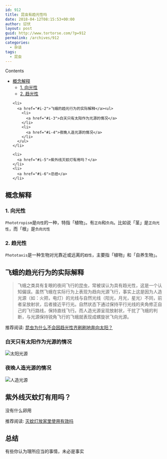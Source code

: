 ```yaml
---
id: 912
title: 昆虫有趋光性吗
date: 2018-04-12T08:15:53+00:00
author: 愆伏
layout: post
guid: http://www.tortorse.com/?p=912
permalink: /archives/912
categories:
  - 杂谈
tags:
  - 昆虫
---
```

<div id="toc_container" class="no_bullets">
  <p class="toc_title">
    Contents
  </p>
  
  <ul class="toc_list">
    <li>
      <a href="#i">概念解释</a><ul>
        <li>
          <a href="#1">1. 向光性</a>
        </li>
        <li>
          <a href="#2">2. 趋光性</a>
        </li>
      </ul>
    </li>
    
    <li>
      <a href="#i-2">飞蛾的趋光行为的实际解释</a><ul>
        <li>
          <a href="#i-3">白天只有太阳作为光源的情况</a>
        </li>
        <li>
          <a href="#i-4">夜晚人造光源的情况</a>
        </li>
      </ul>
    </li>
    
    <li>
      <a href="#i-5">紫外线灭蚊灯有用吗？</a>
    </li>
    <li>
      <a href="#i-6">总结</a>
    </li>
  </ul>
</div>

## <span id="i">概念解释</span>

### <span id="1">1. 向光性</span>

`Phototropism`是`向性`的一种，特指「植物」。有`正向`和`负向`。比如说「茎」是`正向光性`，而「根」是`负向光性`

### <span id="2">2. 趋光性</span>

`Phototaxis`是一种生物对光靠近或远离的`趋性`，主要指「植物」和「自养生物」。

## <span id="i-2">飞蛾的趋光行为的实际解释</span>

> 飞蛾之类具有复眼的夜间飞行的昆虫，常被误认为具有趋光性，这是一个认知偏误。虽然飞蛾在实际行为上表现为趋向光源飞行，事实上这是因为人造光源（如：火把，电灯）的光线与自然光线（阳光，月光，星光）不同，前者呈放射状，后者接近平行光。自然状态下通过保持平行光线的夹角修正自己的飞行路线，保持直线飞行。而人造光源呈现放射状，干扰了飞蛾的判断，与光源保持锐角飞行的飞蛾就表现成螺旋状飞向光源。 

推荐阅读: [昆虫为什么不会因趋光性齐刷刷地奔向太阳？](https://www.zhihu.com/question/21260723)

### <span id="i-3">白天只有太阳作为光源的情况</span>

![太阳光源](https://www.tortorse.com/wp-content/uploads/2018/04/74fb591a6827eb90c70532c3753e1535_hd.jpg)

### <span id="i-4">夜晚人造光源的情况</span>

![人造光源](https://www.tortorse.com/wp-content/uploads/2018/04/db27eb510c4e8182703ee620c4c7bf06_hd.jpg)

## <span id="i-5">紫外线灭蚊灯有用吗？</span>

没有什么卵用

推荐阅读: [灭蚊灯放家里使用有效吗](https://www.zhihu.com/question/20161172/answer/30378545)

## <span id="i-6">总结</span>

有些你认为理所应当的事情，未必是事实